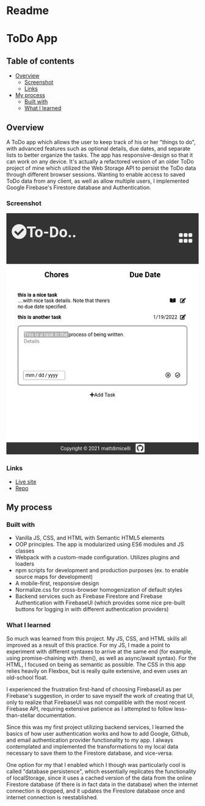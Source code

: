 # Readme
# ToDo App

## Table of contents
  - [Overview](#overview)
    - [Screenshot](#screenshot)
    - [Links](#links)
  - [My process](#my-process)
    - [Built with](#built-with)
    - [What I learned](#what-i-learned)


## Overview

A ToDo app which allows the user to keep track of his or her "things to do", 
with advanced features such as optional details, due dates, and separate lists 
to better organize the tasks.  The app has responsive-design so that it can work
on any device.  It's actually a refactored version of an older ToDo project of 
mine which utilized the Web Storage API to persist the ToDo data through 
different browser sessions.  Wanting to enable access to saved ToDo data from any 
client, as well as allow multiple users, I implemented Google Firebase's 
Firestore database and Authentication.  


### Screenshot

![](./screenshot_for_readme.png)

### Links

- [Live site](https://todo-app-e225d.web.app/)
- [Repo](https://github.com/mattdimicelli/todo-firebase)

## My process

### Built with

- Vanilla JS, CSS, and HTML with Semantic HTML5 elements
- OOP principles.  The app is modularized using ES6 modules and JS classes
- Webpack with a custom-made configuration.  Utilizes plugins and loaders
- npm scripts for development and production purposes (ex. to enable source maps
for development)
- A mobile-first, responsive design
- Normalize.css for cross-browser homogenization of default styles
- Backend services such as Firebase Firestore and Firebase Authentication with 
FirebaseUI (which provides some nice pre-built buttons for logging in with different authentication providers)


### What I learned

So much was learned from this project.  My JS, CSS, and HTML skills all improved
as a result of this practice. For my JS, I made a point to experiment with different syntaxes to arrive at the same end (for example, using promise-chaining with 
.then(), as well as async/await syntax).  For the HTML, I focused on being as 
semantic as possible.  The CSS in this app relies heavily on Flexbox, but is 
really quite extensive, and even uses an old-school float.

I experienced the frustration first-hand of choosing FirebaseUI as per Firebase's suggestion, in order to save myself the work of creating that UI, only to realize
that FirebaseUI was not compatible with the most recent Firebase API, requiring 
extensive patience as I attempted to follow less-than-stellar documentation.    

Since this was my first project utilizing backend services, I learned the basics
of how user authentication works and how to add Google, Github, and email 
authentication provider functionality to my app.  I always contemplated and 
implemented the transformations to my local data necessary to save them to the 
Firestore database, and vice-versa.  

One option for my that I enabled which I though was particularly cool is called
"database persistence", which essentially replicates the functionality of 
localStorage, since it uses a cached version of the data from the online Firestore database (if there is in fact data in the database) when the internet connection
is dropped, and it updates the Firestore database once and internet connection is reestablished.




